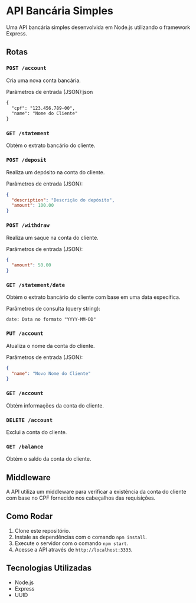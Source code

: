 


# API Bancária Simples

Uma API bancária simples desenvolvida em Node.js utilizando o framework Express.

## Rotas

### `POST /account`

Cria uma nova conta bancária.

Parâmetros de entrada (JSON):json
```markdown
{
  "cpf": "123.456.789-00",
  "name": "Nome do Cliente"
}
```

### `GET /statement`

Obtém o extrato bancário do cliente.

### `POST /deposit`

Realiza um depósito na conta do cliente.

Parâmetros de entrada (JSON):
```json
{
  "description": "Descrição do depósito",
  "amount": 100.00
}
```

### `POST /withdraw`

Realiza um saque na conta do cliente.

Parâmetros de entrada (JSON):
```json
{
  "amount": 50.00
}
```

### `GET /statement/date`

Obtém o extrato bancário do cliente com base em uma data específica.

Parâmetros de consulta (query string):
```
date: Data no formato "YYYY-MM-DD"
```

### `PUT /account`

Atualiza o nome da conta do cliente.

Parâmetros de entrada (JSON):
```json
{
  "name": "Novo Nome do Cliente"
}
```

### `GET /account`

Obtém informações da conta do cliente.

### `DELETE /account`

Exclui a conta do cliente.

### `GET /balance`

Obtém o saldo da conta do cliente.

## Middleware

A API utiliza um middleware para verificar a existência da conta do cliente com base no CPF fornecido nos cabeçalhos das requisições.

## Como Rodar

1. Clone este repositório.
2. Instale as dependências com o comando `npm install`.
3. Execute o servidor com o comando `npm start`.
4. Acesse a API através de `http://localhost:3333`.

## Tecnologias Utilizadas

- Node.js
- Express
- UUID



